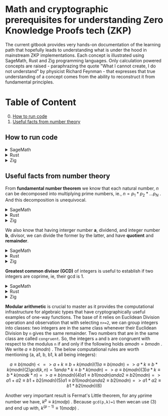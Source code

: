 # Math and cryptographic prerequisites for understanding Zero Knowledge Proofs tech (ZKP)

The current gitbook provides very hands-on documentation of the learning path that hopefully leads to understanding what is under the hood in mainstream ZKP implementations.
Each concept is illustrated using SageMath, Rust and Zig programming languages. Only calculation powered concepts are raised - paraphrazing the quote "What I cannot create, I do not understand" by physicist Richard Feynman - that expresses that true understanding of a concept comes from the ability to reconstruct it from fundamental principles.

# Table of Content
0. [How to run code](#how-to-run-code)
1. [Useful facts from number theory](#useful-facts-from-number-theory)

## How to run code

<details>
<summary>SageMath</summary>

Download the latest image from docker hub and run the image in Linux CLI:
```bash
$ docker image pull sagemath/sagemath:latest
$ docker run -it sagemath/sagemath:latest
┌────────────────────────────────────────────────────────────────────┐
│ SageMath version 10.6, Release Date: 2025-03-31                    │
│ Using Python 3.12.5. Type "help()" for help.                       │
└────────────────────────────────────────────────────────────────────┘
sage: ZZ(1234)
1234
sage: ZZ.random_element(10**10)
4134169080
sage: quit
```
</details>

<details>
<summary>Rust</summary>

Make sure you have the latest Rust toolchain installed (using for example `rustup`). Then have a `rust-script` installed:
```bash
$ cargo install rust-script
$ rust-script --version
rust-script 0.36.0
```

Then you can have an **executable** file like below,
```bash
$ cat rustScript
#!/usr/bin/env rust-script

//! ```cargo
//! [dependencies]
//! curve25519-dalek = "5.0.0-pre.0"
//! ```

use curve25519_dalek::scalar::Scalar;

fn addition_to_bytes(left: u64, right: u64) -> [u8; 32] {
   (Scalar::from(left) + Scalar::from(right)).to_bytes()
}

type CustomizedResult<T> = Result<T, Box<dyn std::error::Error>>;

fn main() -> CustomizedResult<()> {
   print!("{:?}", addition_to_bytes(1u64,10u64));

   Ok(())
}

#[cfg(test)]
mod tests {

    use crate::{addition_to_bytes};

    #[test]
    fn bytes_addition_expected() {
        let bytes = [
            128, 0, 0, 0, 0, 0, 0, 0, 0, 0, 0, 0, 0, 0, 0, 0, 0, 0, 0, 0, 0, 0, 0, 0, 0, 0, 0, 0, 0,
            0, 0, 0,
        ];
        assert_eq!(bytes, addition_to_bytes(100u64, 28u64));
    }
}
```

Then invoking the main and test suite can be done like below:

```bash
$ rust-script rustScript
[11, 0, 0, 0, 0, 0, 0, 0, 0, 0, 0, 0, 0, 0, 0, 0, 0, 0, 0, 0, 0, 0, 0, 0, 0, 0, 0, 0, 0, 0, 0, 0]

$ rust-script --test rustScript
running 1 test
test tests::bytes_addition_expected ... ok

test result: ok. 1 passed; 0 failed; 0 ignored; 0 measured; 0 filtered out; finished in 0.00s
```
</details>


<details>
<summary>Zig</summary>

Make sure you have the latest ([master](https://ziglang.org/download/)) version of the Zig language.
And that it is __visibible__ in the command line.
```bash
$ zig version
0.16.0-dev.43+99b2b6151
```

Then you can have a zig file like below, having both main and test suites,
```bash
$ cat zigScript.zig
const std = @import("std");
const testing = std.testing;
const Managed = std.math.big.int.Managed;
const Limb = std.math.big.Limb;

test "setting a big number from string" {
    var a = try Managed.init(testing.allocator);
    defer a.deinit();

    try a.setString(10, "120317241209124781241290847124");
    try testing.expectEqual(120317241209124781241290847124, try a.toInt(u128));
}

pub fn main() !void {
    var gpa1 = std.heap.GeneralPurposeAllocator(.{}){};
    const allocatorManaged =  gpa1.allocator();

    var a = try Managed.initSet(allocatorManaged, 123456789);
    defer a.deinit();

    std.debug.print("{d}\nlimbs={any}\n\n", .{a, a.limbs});
    try a.pow(&a, 5);
    std.debug.print("{d}\nlimbs={any}\n\n", .{a, a.limbs});
}
```

In order to run anyone just call as follows:
```bash
$ zig run zigScript.zig
123456789
limbs={ 123456789, 12297829382473034410, 12297829382473034410, 12297829382473034410 }

28679718602997181072337614380936720482949
limbs={ 6356712022736044677, 5204158590521663073, 84, 0, 0 }

$ zig test zigScript.zig
All 1 tests passed.
```
</details>


## Useful facts from number theory

From **fundamental number theorem** we know that each natural number, _n_ can be decomposed into multiplying prime numbers, ie., $`n=p_1*p_2*...p_N`$ .
And this decomposition is unequivocal.

<details>
<summary>SageMath</summary>

```sagemath
sage: n = NN(123456789)
sage: factor(n)
3^2 * 3607 * 3803
```
</details>

<details>
<summary>Rust</summary>

```rust
#!/usr/bin/env rust-script

//! ```cargo
//! [dependencies]
//! prime_factorization = "1.0.5"
//! ```

use prime_factorization::Factorization;

type CustomizedResult<T> = Result<T, Box<dyn std::error::Error>>;

fn main() -> CustomizedResult<()> {
   print!("{:?}\n", Factorization::<u32>::run(123456789));

   Ok(())
}
```

```bash
$ rust-script rustScript
Factorization { num: 123456789, is_prime: false, factors: [3, 3, 3607, 3803] }
```
</details>

<details>
<summary>Zig</summary>

The prerequisite is having [Zig-Math-Algorithms](https://github.com/ramsyana/Zig-Math-Algorithms.git)  downloaded.
It works with the latest release only - not with master.

```bash
$ zig version
0.15.0-dev.379+ffd85ffcd
$ git clone https://github.com/ramsyana/Zig-Math-Algorithms.git
$ cd Zig-Math-Algorithms
$ zig run src/algorithm/math/prime_factorization.zig
Enter a positive integer greater than 1: 123456789

The factorization of 123456789 is:
3-3-3607-3803
```
</details>

We also know that having interger number **a**, dividend, and integer number **b**, divisor, we can divide the former by the latter, and have **quotient** and **remainder**.

<details>
<summary>SageMath</summary>

```sagemath
NN(123456789123456789123456789) // NN(1234)  #123456789123456789123456789 is dividend, 1234 is divisor
100046020359365307231326 # quotient
sage: NN(123456789123456789123456789) % NN(1234)
505  # remainder
```
</details>

<details>
<summary>Rust</summary>

For Rust we are going to use big number library specially designed for cryptographic uses [crypto-bigint](https://docs.rs/crypto-bigint/0.6.1/crypto_bigint/index.html).

```rust
#!/usr/bin/env rust-script

//! ```cargo
//! [dependencies]
//! crypto-bigint = "0.6.1"
//! ```

use crypto_bigint::{NonZero, U256};
use std::ops::Div;

type CustomizedResult<T> = Result<T, Box<dyn std::error::Error>>;

fn to_decimal_from_le(m: &[u8]) -> (u128,u32) {
   m.into_iter().fold((0,0), |pair, elem| (pair.0 + 256_u128.pow(pair.1) * (elem.clone() as u128), pair.1 + 1))
}

fn main() -> CustomizedResult<()> {
   let dividend = U256::from_str_radix_vartime("123456789123456789123456789",10).unwrap();
   let divisor = U256::from_str_radix_vartime("1234",10).unwrap();
   let quotient = dividend.div(divisor);
   let remainder = dividend.rem(&NonZero::new(divisor).unwrap());
   print!("quotient: hex={:?} bytes(le)={:?}\n", quotient, quotient.to_le_bytes());
   print!("quotient: decimal={:?}\n", to_decimal_from_le(&quotient.to_le_bytes()).0);
   print!("remainder: hex={:?} bytes(le)={:?}\n", remainder, remainder.to_le_bytes());
   print!("remainder: decimal={:?}\n", to_decimal_from_le(&remainder.to_le_bytes()).0);

   Ok(())
}
```

After running we see, hex, byte (in little-endian encoding) and decimal representation:
```bash
$ rust-script rustScript
quotient: hex=Uint(0x00000000000000000000000000000000000000000000152F81710A4F2B756C5E) bytes(le)=[94, 108, 117, 43, 79, 10, 113, 129, 47, 21, 0, 0, 0, 0, 0, 0, 0, 0, 0, 0, 0, 0, 0, 0, 0, 0, 0, 0, 0, 0, 0, 0]
quotient: decimal=100046020359365307231326
remainder: hex=Uint(0x00000000000000000000000000000000000000000000000000000000000001F9) bytes(le)=[249, 1, 0, 0, 0, 0, 0, 0, 0, 0, 0, 0, 0, 0, 0, 0, 0, 0, 0, 0, 0, 0, 0, 0, 0, 0, 0, 0, 0, 0, 0, 0]
remainder: decimal=505
```

One need to notice that the resultant quotient takes 77-bits, so neither `u32` nor `u64` is enough to give a correct result.

</details>

<details>
<summary>Zig</summary>

We are going to use `Managed` arbitrary big int here.

```zig
$ cat zigScript.zig
const std = @import("std");
const Managed = std.math.big.int.Managed;

pub fn main() !void {
    var gpa = std.heap.GeneralPurposeAllocator(.{}){};
    const allocator1 =  gpa.allocator();
    const allocator2 =  gpa.allocator();
    const allocator3 =  gpa.allocator();
    const allocator4 =  gpa.allocator();

    var a = try Managed.initSet(allocator1, 123456789123456789123456789);
    defer a.deinit();
    var b = try Managed.initSet(allocator2, 1234);
    defer b.deinit();
    var r = try Managed.init(allocator3);
    defer r.deinit();
    var q = try Managed.init(allocator4);
    defer q.deinit();

    //q = a / b (rem r)
    try Managed.divFloor(&q,&r,&a,&b);

    std.debug.print("quotient={d} remainder={d}\n", .{q,r});
}
```

Running the script gives immediately
```bash
$ zig run zigScript.zig
quotient=100046020359365307231326 remainder=505
```
</details>

**Greatest common divisor (GCD)** of integers is useful to establish if two integers are coprime, ie, their gcd is 1.

<details>
<summary>SageMath</summary>

```sagemath
sage: # gcd(a, b) = s · a + t · b
sage: # result of xgcd: (gcd(a,b),s,t)
sage: NN(123456789123456789123456789).xgcd(NN(1234))
(1, -303, 30313944168887688091091902)
sage: NN(123456789123456789123456789).xgcd(NN(123))
(3, 2, -2007427465422061611763525)
```
</details>

<details>
<summary>Rust</summary>

For Rust we are using [crypto-bigint](https://docs.rs/crypto-bigint/0.6.1/crypto_bigint/index.html).

```rust
$ cat rustScript
#!/usr/bin/env rust-script

//! ```cargo
//! [dependencies]
//! crypto-bigint = "0.6.1"
//! ```

use crypto_bigint::U256;

type CustomizedResult<T> = Result<T, Box<dyn std::error::Error>>;

fn to_decimal_from_le(m: &[u8]) -> u128 {
   m.into_iter().fold((0,0), |pair, elem| (pair.0 + 256_u128.pow(pair.1) * (elem.clone() as u128), pair.1 + 1)).0
}

fn main() -> CustomizedResult<()> {
   let a = U256::from_str_radix_vartime("123456789123456789123456789",10).unwrap();
   let b1 = U256::from_str_radix_vartime("1234",10).unwrap();
   let b2 = U256::from_str_radix_vartime("123",10).unwrap();
   let gcd1 = a.gcd(&b1);
   let gcd2 = a.gcd(&b2);
   print!("gcd({:?},{:?})={:?}\n", to_decimal_from_le(&a.to_le_bytes()), to_decimal_from_le(&b1.to_le_bytes()), to_decimal_from_le(&gcd1.to_le_bytes()) );
   print!("gcd({:?},{:?})={:?}\n", to_decimal_from_le(&a.to_le_bytes()), to_decimal_from_le(&b2.to_le_bytes()), to_decimal_from_le(&gcd2.to_le_bytes()) );

   Ok(())
}
```

After running we see we are consistent with SageMath results

```bash
$ rust-script rustScript
gcd(123456789123456789123456789,1234)=1
gcd(123456789123456789123456789,123)=3
```
</details>

<details>
<summary>Zig</summary>

We are going to use `Managed` arbitrary big int here.

```zig
$ cat zigScript.zig
const std = @import("std");
const Managed = std.math.big.int.Managed;


pub fn main() !void {
    var gpa = std.heap.GeneralPurposeAllocator(.{}){};
    const allocator1 =  gpa.allocator();
    const allocator2 =  gpa.allocator();
    const allocator3 =  gpa.allocator();
    const allocator4 =  gpa.allocator();
    const allocator5 =  gpa.allocator();

    var a = try Managed.initSet(allocator1, 123456789123456789123456789);
    defer a.deinit();
    var b1 = try Managed.initSet(allocator2, 1234);
    defer b1.deinit();
    var b2 = try Managed.initSet(allocator3, 123);
    defer b2.deinit();
    var gcd1 = try Managed.init(allocator4);
    defer gcd1.deinit();
    var gcd2 = try Managed.init(allocator5);
    defer gcd2.deinit();

    try Managed.gcd(&gcd1,&a,&b1);
    try Managed.gcd(&gcd2,&a,&b2);

    std.debug.print("gcd({d},{d})={d}\n", .{a,b1,gcd1});
    std.debug.print("gcd({d},{d})={d}\n", .{a,b2,gcd2});
}
```

Running the script gives immediately corrrect results
```bash
$ zig run zigScript.zig
gcd(123456789123456789123456789,1234)=1
gcd(123456789123456789123456789,123)=3
```
</details>

**Modular arithmetic** is crucial to master as it provides the computational infrastructure for algebraic types that have cryptographically useful examples of one-way functions.
The base of it relies on Euclidean Division operation and observation that with selecting `n>=2`, we can group integers into classes:
two integers are in the same class whenever their Euclidean Division by `n` gives the same remainder.
Two numbers that are in the same class are called `congruent`. So, the integers `a` and `b` are congruent with
respect to the modulus `n` if and only if the following holds $`a mod n = b mod n`$ . We write $`a ≡ b ( mod n )`$ .
The below computational rules are worth mentioning (a, a1, b, b1, k all being integers):

```math
a ≡ b ( mod n ) <=> a + k ≡ b + k ( mod n )                                (1)
a ≡ b ( mod n ) => a * k ≡ b * k ( mod n )                                 (2)
gcd(k, n) = 1 and a * k ≡ b * k ( mod n ) => a ≡ b ( mod n )               (3)
a * k ≡ b * k ( mod k* n ) => a ≡ b ( mod n )                              (4)
a1 ≡ b1 ( mod n ) and a2 ≡ b2 ( mod n ) => a1 + a2 ≡ b1 + b2 ( mod n )     (5)
a1 ≡ b1 ( mod n ) and a2 ≡ b2 ( mod n ) => a1 * a2 ≡ b1 * b2 ( mod n )     (6)
```

Another very important result is Fermat's Little theorem, for any `p`prime number we have, $`k^p ≡ k ( mod p )`$ .
Because `gcd(p,k)=1` then wecan use (3) and end up with, $`k^(p-1) ≡ 1 ( mod p )`$ .
